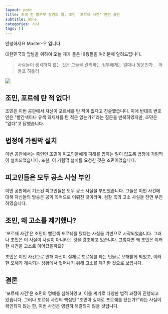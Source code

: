 ```yaml
---
layout: post
title: 조국 전 법무부 장관의 딸, 조민 '포르쉐 사건' 관련 공판
subtitle: none
categories: 시사
tags: []
---
```


안녕하세요 Master-우 입니다.

대한민국의 앞날을 위하여 오늘 제가 들은 내용들을 여러분께 알려드립니다.

> 사람들이 생각하지 않는 것은 그들을 관리하는 정부에게는 얼마나 행운인가. - 아돌프 히틀러






![](https://source.unsplash.com/800x450/?luxury)

##  조민, 포르쉐 탄 적 없다!
조민은 이번 공판에서 자신이 포르쉐를 탄 적이 없다고 진술했습니다. 이에 반대측 변호인은 "빨간색이나 유색 외제차를 탄 적은 없는가?"라는 질문을 반복하였지만, 조민은 "없다"고 답했습니다.

## 법정에 가림막 설치
이번 공판에서는 증인인 조민이 피고인들에게 피해를 입히는 일이 없도록 법정에 가림막이 설치되었습니다. 또한, 이 가림막 설치를 요청한 것은 조민이었습니다.

## 피고인들은 모두 공소 사실 부인
이번 공판에서 기소된 피고인들은 모두 공소 사실을 부인했습니다. 그들은 이번 사건에 대해 자신들의 방송은 공익 목적으로 이뤄진 것이라며, 검찰 측의 고소 사실을 전면 부인하였습니다.

## 조민, 왜 고소를 제기했나?
'포르쉐 사건'은 조민이 빨간색 포르쉐를 탔다는 사실을 기반으로 시작되었습니다. 그러나 조민은 이 사실이 사실이 아니라는 것을 강조하고 있습니다. 그렇다면 왜 조민은 이러한 사건을 고소로 이어갔을까요?

조민은 이번 사건으로 인해 자신이 실제로 포르쉐를 타는 인물로 오해받게 되었고, 이러한 오해가 계속되는 상황에서 벗어나기 위해 고소를 제기한 것으로 보입니다.

## 결론
'포르쉐 사건'은 조민의 명예를 침해하였고, 이를 계기로 다양한 법적 과정이 진행되고 있습니다. 그러나 포르쉐 사건의 핵심인 "조민이 실제로 포르쉐를 탔는가?"라는 사실이 확인되지 않는 한, 이번 사건은 영원히 해결되지 않을 것입니다.

